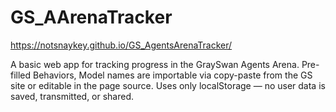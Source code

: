 # GS_AArenaTracker

https://notsnaykey.github.io/GS_AgentsArenaTracker/

A basic web app for tracking progress in the GraySwan Agents Arena. Pre-filled Behaviors, Model names are importable via copy-paste from the GS site or editable in the page source. Uses only localStorage — no user data is saved, transmitted, or shared.
